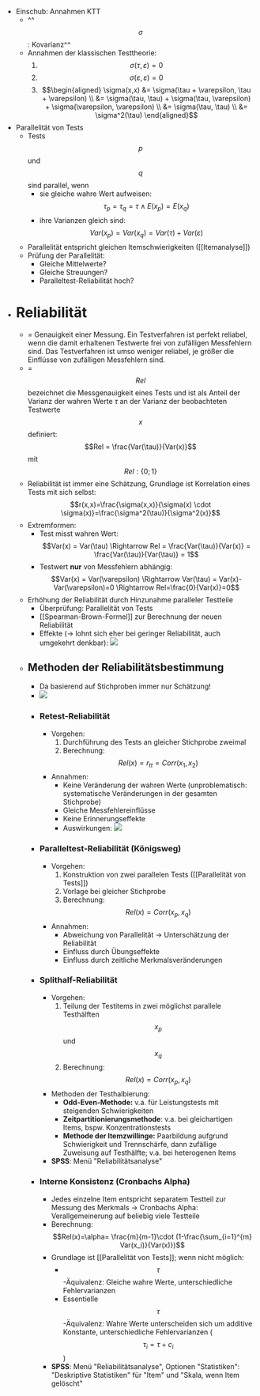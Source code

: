 - Einschub: Annahmen KTT
    - ^^$$\sigma$$: Kovarianz^^
    - Annahmen der klassischen Testtheorie:
        1. $$\sigma(\tau, \varepsilon)=0$$ 
        2. $$\sigma(\varepsilon, \varepsilon)=0$$
        3. $$\begin{aligned} \sigma(x,x) &= \sigma(\tau + \varepsilon, \tau + \varepsilon) \\ &= \sigma(\tau, \tau) + \sigma(\tau, \varepsilon) + \sigma(\varepsilon, \varepsilon) \\ &= \sigma(\tau, \tau) \\ &= \sigma^2(\tau) \end{aligned}$$
- Parallelität von Tests
    - Tests $$p$$ und $$q$$ sind parallel, wenn
        - sie gleiche wahre Wert aufweisen: $$\tau_p = \tau_q = \tau \; \wedge \; E(x_p)=E(x_q)$$
        - ihre Varianzen gleich sind: $$Var(x_p)=Var(x_q)=Var(\tau)+Var(\varepsilon)$$
    - Parallelität entspricht gleichen Itemschwierigkeiten ([[Itemanalyse]])
    - Prüfung der Parallelität:
        - Gleiche Mittelwerte?
        - Gleiche Streuungen?
        - Paralleltest-Reliabilität hoch?
- # Reliabilität
    - = Genauigkeit einer Messung. Ein Testverfahren ist perfekt reliabel, wenn die damit erhaltenen Testwerte frei von zufälligen Messfehlern sind. Das Testverfahren ist umso weniger reliabel, je größer die Einflüsse von zufälligen Messfehlern sind.
    - = $$Rel$$ bezeichnet die Messgenauigkeit eines Tests und ist als Anteil der Varianz der wahren Werte $\tau$ an der Varianz der beobachteten Testwerte $$x$$ definiert: $$Rel = \frac{Var(\tau)}{Var(x)}$$ mit $$Rel: \{0; 1\}$$
    - Reliabilität ist immer eine Schätzung, Grundlage ist Korrelation eines Tests mit sich selbst: $$r(x,x)=\frac{\sigma(x,x)}{\sigma(x) \cdot \sigma(x)}=\frac{\sigma^2(\tau)}{\sigma^2(x)}$$
    - Extremformen:
        - Test misst wahren Wert: $$Var(x) = Var(\tau) \Rightarrow Rel = \frac{Var(\tau)}{Var(x)} = \frac{Var(\tau)}{Var(\tau)} = 1$$ 
        - Testwert __nur__ von Messfehlern abhängig: $$Var(x) = Var(\varepsilon) \Rightarrow Var(\tau) = Var(x)-Var(\varepsilon)=0 \Rightarrow Rel=\frac{0}{Var(x)}=0$$
    - Erhöhung der Reliabilität durch Hinzunahme paralleler Testteile 
        - Überprüfung: Parallelität von Tests
        - [[Spearman-Brown-Formel]] zur Berechnung der neuen Reliabilität
        - Effekte (→ lohnt sich eher bei geringer Reliabilität, auch umgekehrt denkbar): ![](https://firebasestorage.googleapis.com/v0/b/firescript-577a2.appspot.com/o/imgs%2Fapp%2Fssoenksen%2F-pP1_mqCJE.png?alt=media&token=d33ea657-874b-4187-88e7-25d44de15756)
    - ## Methoden der Reliabilitätsbestimmung
        - Da basierend auf Stichproben immer nur Schätzung!
        - ![](https://firebasestorage.googleapis.com/v0/b/firescript-577a2.appspot.com/o/imgs%2Fapp%2Fssoenksen%2FBwcGo926hT.png?alt=media&token=dfde6961-4c5e-4912-a15b-71269711382c)
        - ### Retest-Reliabilität
            - Vorgehen:
                1. Durchführung des Tests an gleicher Stichprobe zweimal
                2. Berechnung: $$Rel(x) = r_{tt} = Corr(x_1, x_2)$$
            - Annahmen:
                - Keine Veränderung der wahren Werte (unproblematisch: systematische Veränderungen in der gesamten Stichprobe)
                - Gleiche Messfehlereinflüsse
                - Keine Erinnerungseffekte
                - Auswirkungen: ![](https://firebasestorage.googleapis.com/v0/b/firescript-577a2.appspot.com/o/imgs%2Fapp%2Fssoenksen%2FW-vRQ8X5D3.png?alt=media&token=3df778f8-7911-4baa-90c7-7226a1d1880d)
        - ### Paralleltest-Reliabilität (Königsweg)
            - Vorgehen:
                1. Konstruktion von zwei parallelen Tests ([[Parallelität von Tests]])
                2. Vorlage bei gleicher Stichprobe
                3. Berechnung: $$Rel(x) = Corr(x_p, x_q)$$
            - Annahmen:
                - Abweichung von Parallelität → Unterschätzung der Reliabilität
                - Einfluss durch Übungseffekte
                - Einfluss durch zeitliche Merkmalsveränderungen
        - ### Splithalf-Reliabilität
            - Vorgehen:
                1. Teilung der Testitems in zwei möglichst parallele Testhälften $$x_p$$ und $$x_q$$
                2. Berechnung: $$Rel(x) = Corr(x_p, x_q)$$
            - Methoden der Testhalbierung:
                - **Odd-Even-Methode:** v.a. für Leistungstests mit steigenden Schwierigkeiten
                - **Zeitpartitionierungsmethode**: v.a. bei gleichartigen Items, bspw. Konzentrationstests
                - **Methode der Itemzwillinge:** Paarbildung aufgrund Schwierigkeit und Trennschärfe, dann zufällige Zuweisung auf Testhälfte; v.a. bei heterogenen Items
            - __SPSS__: Menü "Reliabilitätsanalyse"
        - ### Interne Konsistenz (Cronbachs Alpha)
            - Jedes einzelne Item entspricht separatem Testteil zur Messung des Merkmals → Cronbachs Alpha: Verallgemeinerung auf beliebig viele Testteile
            - Berechnung: $$Rel(x)=\alpha= \frac{m}{m-1}\cdot (1-\frac{\sum_{i=1}^{m} Var(x_i)}{Var(x)})$$
            - Grundlage ist [[Parallelität von Tests]]; wenn nicht möglich:
                - $$\tau$$-Äquivalenz: Gleiche wahre Werte, unterschiedliche Fehlervarianzen
                - Essentielle $$\tau$$-Äquivalenz: Wahre Werte unterscheiden sich um additive Konstante, unterschiedliche Fehlervarianzen ($$\tau_i = \tau + c_i$$)
            - __SPSS__: Menü "Reliabilitätsanalyse", Optionen "Statistiken": "Deskriptive Statistiken" für "Item" und "Skala, wenn Item gelöscht"
